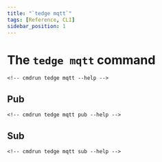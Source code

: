 ```yaml
---
title: "`tedge mqtt`"
tags: [Reference, CLI]
sidebar_position: 1
---
```


# The `tedge mqtt` command

```console
<!-- cmdrun tedge mqtt --help -->
```

## Pub

```console
<!-- cmdrun tedge mqtt pub --help -->
```

## Sub

```console
<!-- cmdrun tedge mqtt sub --help -->
```
